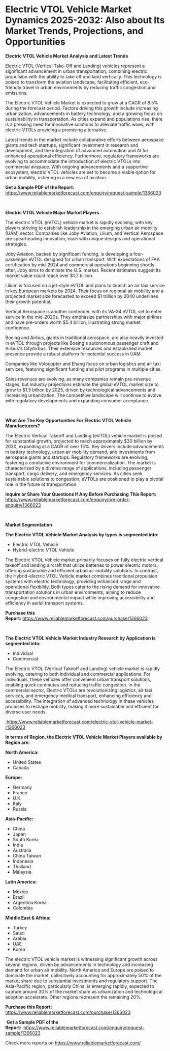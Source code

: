 <p><h1>Electric VTOL Vehicle Market Dynamics 2025-2032: Also about Its Market Trends, Projections, and Opportunities</h1></p><p><strong>Electric VTOL Vehicle Market Analysis and Latest Trends</strong></p>
<p><p>Electric VTOL (Vertical Take-Off and Landing) vehicles represent a significant advancement in urban transportation, combining electric propulsion with the ability to take off and land vertically. This technology is poised to transform the aviation landscape, facilitating efficient, eco-friendly travel in urban environments by reducing traffic congestion and emissions.</p><p>The Electric VTOL Vehicle Market is expected to grow at a CAGR of 8.5% during the forecast period. Factors driving this growth include increasing urbanization, advancements in battery technology, and a growing focus on sustainability in transportation. As cities expand and populations rise, there is a pressing need for innovative solutions to alleviate traffic woes, with electric VTOLs providing a promising alternative.</p><p>Latest trends in the market include collaborative efforts between aerospace giants and tech startups, significant investment in research and development, and the integration of advanced automation and AI for enhanced operational efficiency. Furthermore, regulatory frameworks are evolving to accommodate the introduction of electric VTOLs into commercial airspace. With ongoing advancements and a supportive ecosystem, electric VTOL vehicles are set to become a viable option for urban mobility, ushering in a new era of aviation.</p></p>
<p><strong>Get a Sample PDF of the Report:&nbsp;</strong> <a href="https://www.reliablemarketforecast.com/enquiry/request-sample/1366023?utm_campaign=3073&utm_medium=2&utm_source=Github&utm_content=ia&utm_term=22032025&utm_id=electric-vtol-vehicle">https://www.reliablemarketforecast.com/enquiry/request-sample/1366023</a></p>
<p>&nbsp;</p>
<p><strong>Electric VTOL Vehicle Major Market Players</strong></p>
<p><p>The electric VTOL (eVTOL) vehicle market is rapidly evolving, with key players striving to establish leadership in the emerging urban air mobility (UAM) sector. Companies like Joby Aviation, Lilium, and Vertical Aerospace are spearheading innovation, each with unique designs and operational strategies. </p><p>Joby Aviation, backed by significant funding, is developing a four-passenger eVTOL designed for urban transport. With expectations of FAA certification by mid-2024 and commercial operations beginning shortly after, Joby aims to dominate the U.S. market. Recent estimates suggest its market value could reach over $1.7 billion.</p><p>Lilium is focused on a jet-style eVTOL and plans to launch an air taxi service in key European markets by 2024. Their focus on regional air mobility and a projected market size forecasted to exceed $1 trillion by 2040 underlines their growth potential.</p><p>Vertical Aerospace is another contender, with its VA-X4 eVTOL set to enter service in the mid-2020s. They emphasize partnerships with major airlines and have pre-orders worth $5.4 billion, illustrating strong market confidence.</p><p>Boeing and Airbus, giants in traditional aerospace, are also heavily invested in eVTOL through projects like Boeing's autonomous passenger craft and Airbus's CityAirbus. Their extensive resources and established market presence provide a robust platform for potential success in UAM.</p><p>Companies like Volocopter and Ehang focus on urban logistics and air taxi services, featuring significant funding and pilot programs in multiple cities.</p><p>Sales revenues are evolving, as many companies remain pre-revenue stages, but industry projections estimate the global eVTOL market size to grow to $1.5 billion by 2025, driven by technological advancements and increasing urbanization. The competitive landscape will continue to evolve with regulatory developments and expanding consumer acceptance.</p></p>
<p>&nbsp;</p>
<p><strong>What Are The Key Opportunities For Electric VTOL Vehicle Manufacturers?</strong></p>
<p><p>The Electric Vertical Takeoff and Landing (eVTOL) vehicle market is poised for substantial growth, projected to reach approximately $30 billion by 2030, expanding at a CAGR of over 15%. Key drivers include advancements in battery technology, urban air mobility demand, and investments from aerospace giants and startups. Regulatory frameworks are evolving, fostering a conducive environment for commercialization. The market is characterized by a diverse range of applications, including passenger transport, cargo delivery, and emergency services. As cities seek sustainable solutions to congestion, eVTOLs are positioned to play a pivotal role in the future of transportation.</p></p>
<p><strong>Inquire or Share Your Questions If Any Before Purchasing This Report:</strong> <a href="https://www.reliablemarketforecast.com/enquiry/pre-order-enquiry/1366023?utm_campaign=3073&utm_medium=2&utm_source=Github&utm_content=ia&utm_term=22032025&utm_id=electric-vtol-vehicle">https://www.reliablemarketforecast.com/enquiry/pre-order-enquiry/1366023</a></p>
<p>&nbsp;</p>
<p><strong>Market Segmentation</strong></p>
<p><strong>The Electric VTOL Vehicle Market Analysis by types is segmented into:</strong></p>
<p><ul><li>Electric VTOL Vehicle</li><li>Hybrid-electric VTOL Vehicle</li></ul></p>
<p><p>The Electric VTOL Vehicle market primarily focuses on fully electric vertical takeoff and landing aircraft that utilize batteries to power electric motors, offering sustainable and efficient urban air mobility solutions. In contrast, the Hybrid-electric VTOL Vehicle market combines traditional propulsion systems with electric technology, providing enhanced range and operational flexibility. Both types cater to the rising demand for innovative transportation solutions in urban environments, aiming to reduce congestion and environmental impact while improving accessibility and efficiency in aerial transport systems.</p></p>
<p><strong>Purchase this Report:&nbsp;</strong><a href="https://www.reliablemarketforecast.com/purchase/1366023?utm_campaign=3073&utm_medium=2&utm_source=Github&utm_content=ia&utm_term=22032025&utm_id=electric-vtol-vehicle">https://www.reliablemarketforecast.com/purchase/1366023</a></p>
<p>&nbsp;</p>
<p><strong>The Electric VTOL Vehicle Market Industry Research by Application is segmented into:</strong></p>
<p><ul><li>Individual</li><li>Commercial</li></ul></p>
<p><p>The Electric VTOL (Vertical Takeoff and Landing) vehicle market is rapidly evolving, catering to both individual and commercial applications. For individuals, these vehicles offer convenient urban transport solutions, enabling quick commutes and reducing traffic congestion. In the commercial sector, Electric VTOLs are revolutionizing logistics, air taxi services, and emergency medical transport, enhancing efficiency and accessibility. The integration of advanced technology in these vehicles promises to reshape mobility, making it more sustainable and efficient for diverse user needs.</p></p>
<p><a href="https://www.reliablemarketforecast.com/electric-vtol-vehicle-market-r1366023?utm_campaign=3073&utm_medium=2&utm_source=Github&utm_content=ia&utm_term=22032025&utm_id=electric-vtol-vehicle">&nbsp;https://www.reliablemarketforecast.com/electric-vtol-vehicle-market-r1366023</a></p>
<p><strong>In terms of Region, the Electric VTOL Vehicle Market Players available by Region are:</strong></p>
<p>
    <p> <strong> North America: </strong>
        <ul>
            <li>United States</li>
            <li>Canada</li>
        </ul>
        </p> 
    <p> <strong> Europe: </strong>
        <ul>
            <li>Germany</li>
            <li>France</li>
            <li>U.K.</li>
            <li>Italy</li>
            <li>Russia</li>
        </ul>
        </p> 
    <p> <strong> Asia-Pacific: </strong>
        <ul>
            <li>China</li>
            <li>Japan</li>
            <li>South Korea</li>
            <li>India</li>
            <li>Australia</li>
            <li>China Taiwan</li>
            <li>Indonesia</li>
            <li>Thailand</li>
            <li>Malaysia</li>
        </ul>
        </p> 
    <p> <strong> Latin America: </strong>
        <ul>
            <li>Mexico</li>
            <li>Brazil</li>
            <li>Argentina Korea</li>
            <li>Colombia</li>
        </ul>
        </p> 
    <p> <strong> Middle East & Africa: </strong>
        <ul>
            <li>Turkey</li>
            <li>Saudi</li>
            <li>Arabia</li>
            <li>UAE</li>
            <li>Korea</li>
        </ul>
    </p>
    </p>
<p><p>The electric VTOL vehicle market is witnessing significant growth across several regions, driven by advancements in technology and increasing demand for urban air mobility. North America and Europe are poised to dominate the market, collectively accounting for approximately 50% of the market share due to substantial investments and regulatory support. The Asia-Pacific region, particularly China, is emerging rapidly, expected to capture around 30% of the market share as urbanization and technological adoption accelerate. Other regions represent the remaining 20%.</p></p>
<p><strong>Purchase this Report: </strong><a href="https://www.reliablemarketforecast.com/purchase/1366023?utm_campaign=3073&utm_medium=2&utm_source=Github&utm_content=ia&utm_term=22032025&utm_id=electric-vtol-vehicle">https://www.reliablemarketforecast.com/purchase/1366023</a></p>
<p>&nbsp;<strong>Get a Sample PDF of the Report:&nbsp;&nbsp;</strong><a href="https://www.reliablemarketforecast.com/enquiry/request-sample/1366023?utm_campaign=3073&utm_medium=2&utm_source=Github&utm_content=ia&utm_term=22032025&utm_id=electric-vtol-vehicle">https://www.reliablemarketforecast.com/enquiry/request-sample/1366023</a></p>
<p><strong></strong></p>
<p>Check more reports on <a href="https://www.reliablemarketforecast.com/?utm_campaign=3073&utm_medium=2&utm_source=Github&utm_content=ia&utm_term=22032025&utm_id=electric-vtol-vehicle">https://www.reliablemarketforecast.com/</a></p>